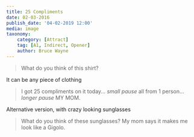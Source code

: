 ```yaml
---
title: 25 Compliments
date: 02-03-2016
publish_date: '04-02-2019 12:00'
media: image
taxonomy:
    category: [Attract]
    tag: [A1, Indirect, Opener]
    author: Bruce Wayne
---
```


> What do you think of this shirt? 

It can be any piece of clothing

> I got 25 compliments on it today... _small pause_ all from 1 person... _longer pause_ MY MOM.

Alternative version, with crazy looking sunglasses

> What do you think of these sunglasses? My mom says it makes me look like a Gigolo.